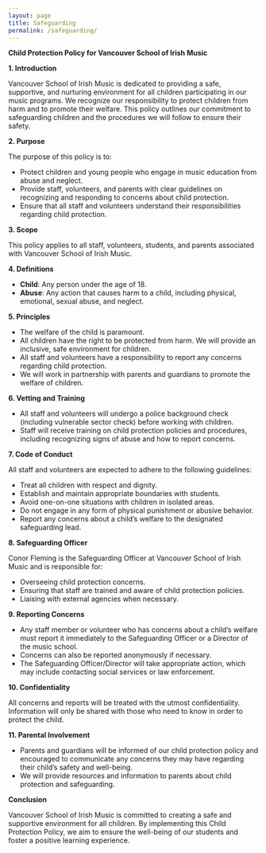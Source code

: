 ```yaml
---
layout: page
title: Safeguarding
permalink: /safeguarding/
---
```


**Child Protection Policy for Vancouver School of Irish Music**

**1. Introduction**

Vancouver School of Irish Music is dedicated to providing a safe, supportive, and nurturing environment for all children participating in our music programs. We recognize our responsibility to protect children from harm and to promote their welfare. This policy outlines our commitment to safeguarding children and the procedures we will follow to ensure their safety.

**2. Purpose**

The purpose of this policy is to:
- Protect children and young people who engage in music education from abuse and neglect.
- Provide staff, volunteers, and parents with clear guidelines on recognizing and responding to concerns about child protection.
- Ensure that all staff and volunteers understand their responsibilities regarding child protection.

**3. Scope**

This policy applies to all staff, volunteers, students, and parents associated with Vancouver School of Irish Music.

**4. Definitions**

- **Child**: Any person under the age of 18.
- **Abuse**: Any action that causes harm to a child, including physical, emotional, sexual abuse, and neglect.

**5. Principles**

- The welfare of the child is paramount.
- All children have the right to be protected from harm. We will provide an inclusive, safe environment for children.
- All staff and volunteers have a responsibility to report any concerns regarding child protection.
- We will work in partnership with parents and guardians to promote the welfare of children.

**6. Vetting and Training**

- All staff and volunteers will undergo a police background check (including vulnerable sector check) before working with children.
- Staff will receive training on child protection policies and procedures, including recognizing signs of abuse and how to report concerns.

**7. Code of Conduct**

All staff and volunteers are expected to adhere to the following guidelines:
- Treat all children with respect and dignity.
- Establish and maintain appropriate boundaries with students.
- Avoid one-on-one situations with children in isolated areas.
- Do not engage in any form of physical punishment or abusive behavior.
- Report any concerns about a child’s welfare to the designated safeguarding lead.

**8. Safeguarding Officer**

Conor Fleming is the Safeguarding Officer at Vancouver School of Irish Music and is responsible for:
- Overseeing child protection concerns.
- Ensuring that staff are trained and aware of child protection policies.
- Liaising with external agencies when necessary.

**9. Reporting Concerns**

- Any staff member or volunteer who has concerns about a child’s welfare must report it immediately to the Safeguarding Officer or a Director of the music school.
- Concerns can also be reported anonymously if necessary.
- The Safeguarding Officer/Director will take appropriate action, which may include contacting social services or law enforcement.

**10. Confidentiality**

All concerns and reports will be treated with the utmost confidentiality. Information will only be shared with those who need to know in order to protect the child.

**11. Parental Involvement**

- Parents and guardians will be informed of our child protection policy and encouraged to communicate any concerns they may have regarding their child’s safety and well-being.
- We will provide resources and information to parents about child protection and safeguarding.

**Conclusion**

Vancouver School of Irish Music is committed to creating a safe and supportive environment for all children. By implementing this Child Protection Policy, we aim to ensure the well-being of our students and foster a positive learning experience.
